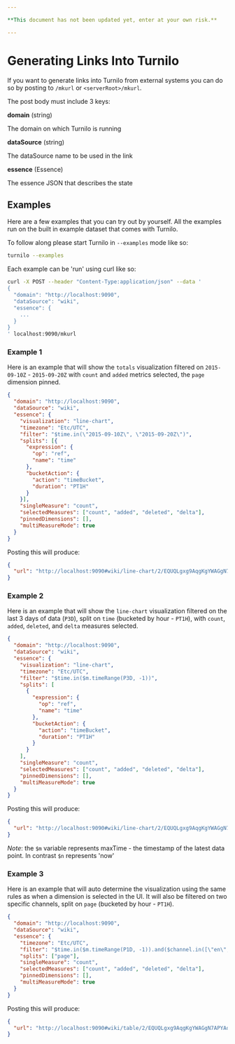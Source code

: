```yaml
---

**This document has not been updated yet, enter at your own risk.**

---
```


# Generating Links Into Turnilo

If you want to generate links into Turnilo from external systems you can do so by posting to `/mkurl` or `<serverRoot>/mkurl`.

The post body must include 3 keys:

**domain** (string)

The domain on which Turnilo is running

**dataSource** (string)

The dataSource name to be used in the link

**essence** (Essence)

The essence JSON that describes the state

## Examples

Here are a few examples that you can try out by yourself.
All the examples run on the built in example dataset that comes with Turnilo.

To follow along please start Turnilo in `--examples` mode like so:
 
```bash
turnilo --examples
```

Each example can be 'run' using curl like so:

```bash
curl -X POST --header "Content-Type:application/json" --data '
{
  "domain": "http://localhost:9090",
  "dataSource": "wiki",
  "essence": {
    ...
  }
}
' localhost:9090/mkurl
```

### Example 1

Here is an example that will show the `totals` visualization filtered on `2015-09-10Z` - `2015-09-20Z` with `count` and `added` metrics selected,
the `page` dimension pinned.

```json
{
  "domain": "http://localhost:9090",
  "dataSource": "wiki",
  "essence": {
    "visualization": "line-chart",
    "timezone": "Etc/UTC",
    "filter": "$time.in(\"2015-09-10Z\", \"2015-09-20Z\")",
    "splits": [{
      "expression": {
        "op": "ref",
        "name": "time"
      },
      "bucketAction": {
        "action": "timeBucket",
        "duration": "PT1H"
      }
    }],
    "singleMeasure": "count",
    "selectedMeasures": ["count", "added", "deleted", "delta"],
    "pinnedDimensions": [],
    "multiMeasureMode": true
  }
}
```

Posting this will produce:

```json
{
  "url": "http://localhost:9090#wiki/line-chart/2/EQUQLgxg9AqgKgYWAGgN7APYAdgC5gQAWAhgJYB2KwApgB5YBO1Azs6RpbutnsEwGZVyxALbVeYUmOABfZMGIRJHPOkXLOwClTqMWbFV0w58AG1JhqDYqaoA3GwFdxR5mGIMwvAEwAGAIwArAC0vgCcwf6+cL6+uLHxvgB0sb4AWjrkACY+ASHhwX4xcQmxKbEZcsBgAJ5YLsBwAJIAsiAA+gBKAIIAcgDiILIycgDa6LpMrOyc3CZ81ILywtL4ktJVAEaOEADW1GDdSjOqCseG1VLUAEI7+17yWY7WGrwACnD+ABKy8swYniOryM6hO+H+nh09CmBlmxl4AiEoga63EVSypCY500xGYEGo2QoAHNhgBdZBgBjOeQQDCOcgPUYEOkMqjELJZag5R7UUwHLlUTmmdzAcmjcnkRymUxAA="
}
```


### Example 2

Here is an example that will show the `line-chart` visualization filtered on the last 3 days of data (`P3D`), 
split on `time` (bucketed by hour - `PT1H`), with `count`, `added`, `deleted`, and `delta` measures selected.

```json
{
  "domain": "http://localhost:9090",
  "dataSource": "wiki",
  "essence": {
    "visualization": "line-chart",
    "timezone": "Etc/UTC",
    "filter": "$time.in($m.timeRange(P3D, -1))",
    "splits": [
      {
        "expression": {
          "op": "ref",
          "name": "time"
        },
        "bucketAction": {
          "action": "timeBucket",
          "duration": "PT1H"
        }
      }
    ],
    "singleMeasure": "count",
    "selectedMeasures": ["count", "added", "deleted", "delta"],
    "pinnedDimensions": [],
    "multiMeasureMode": true
  }
}
```

Posting this will produce:

```json
{
  "url": "http://localhost:9090#wiki/line-chart/2/EQUQLgxg9AqgKgYWAGgN7APYAdgC5gQAWAhgJYB2KwApgB5YBO1Azs6RpbutnsE..."
}
```

*Note*: the `$m` variable represents maxTime - the timestamp of the latest data point. In contrast `$n` represents 'now' 

### Example 3

Here is an example that will auto determine the visualization using the same rules as when a dimension is selected in the UI.
It will also be filtered on two specific channels, split on `page` (bucketed by hour - `PT1H`).

```json
{
  "domain": "http://localhost:9090",
  "dataSource": "wiki",
  "essence": {
    "timezone": "Etc/UTC",
    "filter": "$time.in($m.timeRange(P1D, -1)).and($channel.in([\"en\", \"fr\"]))",
    "splits": ["page"],
    "singleMeasure": "count",
    "selectedMeasures": ["count", "added", "deleted", "delta"],
    "pinnedDimensions": [],
    "multiMeasureMode": true
  }
}
```

Posting this will produce:

```json
{
  "url": "http://localhost:9090#wiki/table/2/EQUQLgxg9AqgKgYWAGgN7APYAdgC5gQAWAhgJYB2KwApgB5YBO1Azs..."
}
```

